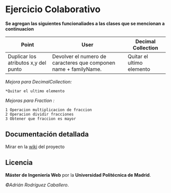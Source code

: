 # Ejercicio Colaborativo

**Se agregan las siguientes funcionaliades a las clases que se mencionan a continuacion**


Point   | User | Decimal Collection 
------- | ------- | -------
Duplicar los atributos x,y del punto | Devolver el numero de caracteres que componen name + familyName. | Quitar el ultimo elemento
	 	

	
	
*Mejora para DecimalCollection:*

	*Quitar el ultimo elemento
	
*Mejoras para Fraction :*

	1 Operacion multiplicacion de fraccion  	
	2 Operacion dividir fracciones
	3 Obtener que fraccion es mayor

## Documentación detallada
Mirar en la [wiki](../../wiki) del proyecto

## Licencia
**Máster de Ingeniería Web** por la **Universidad Politécnica de Madrid**.

*&copy;Adrián Rodríguez Caballero*.

